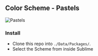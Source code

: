 ## Color Scheme - Pastels

![Pastels](http://i.imgur.com/zj6q7yS.png)

### Install
- Clone this repo into `./Data/Packages/`.
- Select the Scheme from inside Sublime